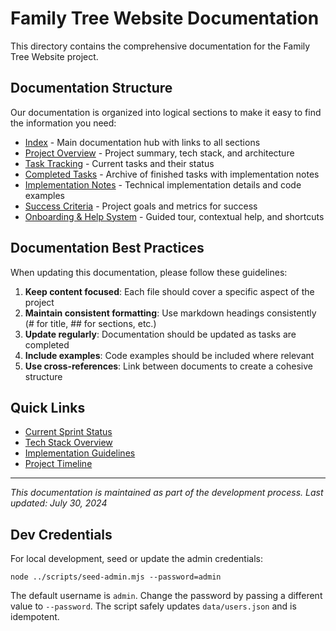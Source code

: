 # Family Tree Website Documentation

This directory contains the comprehensive documentation for the Family Tree Website project.

## Documentation Structure

Our documentation is organized into logical sections to make it easy to find the information you need:

- [Index](./index.md) - Main documentation hub with links to all sections
- [Project Overview](./project-overview.md) - Project summary, tech stack, and architecture
- [Task Tracking](./task-tracking.md) - Current tasks and their status
- [Completed Tasks](./completed-tasks.md) - Archive of finished tasks with implementation notes
- [Implementation Notes](./implementation-notes.md) - Technical implementation details and code examples
- [Success Criteria](./success-criteria.md) - Project goals and metrics for success
- [Onboarding & Help System](./onboarding-help.md) - Guided tour, contextual help, and shortcuts

## Documentation Best Practices

When updating this documentation, please follow these guidelines:

1. **Keep content focused**: Each file should cover a specific aspect of the project
2. **Maintain consistent formatting**: Use markdown headings consistently (# for title, ## for sections, etc.)
3. **Update regularly**: Documentation should be updated as tasks are completed
4. **Include examples**: Code examples should be included where relevant
5. **Use cross-references**: Link between documents to create a cohesive structure

## Quick Links

- [Current Sprint Status](./task-tracking.md#current-sprint)
- [Tech Stack Overview](./project-overview.md#%EF%B8%8F-tech-stack--architecture)
- [Implementation Guidelines](./implementation-notes.md)
- [Project Timeline](./success-criteria.md#project-timeline)

---

*This documentation is maintained as part of the development process. Last updated: July 30, 2024*

## Dev Credentials

For local development, seed or update the admin credentials:

```
node ../scripts/seed-admin.mjs --password=admin
```

The default username is `admin`. Change the password by passing a different value to `--password`. The script safely updates `data/users.json` and is idempotent.